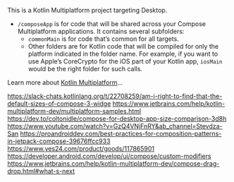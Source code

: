 This is a Kotlin Multiplatform project targeting Desktop.

* `/composeApp` is for code that will be shared across your Compose Multiplatform applications.
  It contains several subfolders:
    - `commonMain` is for code that’s common for all targets.
    - Other folders are for Kotlin code that will be compiled for only the platform indicated in the folder name.
      For example, if you want to use Apple’s CoreCrypto for the iOS part of your Kotlin app,
      `iosMain` would be the right folder for such calls.

Learn more about [Kotlin Multiplatform](https://www.jetbrains.com/help/kotlin-multiplatform-dev/get-started.html)…


https://slack-chats.kotlinlang.org/t/22708259/am-i-right-to-find-that-the-default-sizes-of-compose-3-widge
https://www.jetbrains.com/help/kotlin-multiplatform-dev/multiplatform-samples.html
https://dev.to/coltonidle/compose-for-desktop-app-size-comparison-3d8h
https://www.youtube.com/watch?v=GzQ4VNjFnRY&ab_channel=Stevdza-San
https://proandroiddev.com/best-practices-for-composition-patterns-in-jetpack-compose-39676ffcc933
https://www.yes24.com/product/goods/117865901
https://developer.android.com/develop/ui/compose/custom-modifiers
https://www.jetbrains.com/help/kotlin-multiplatform-dev/compose-drag-drop.html#what-s-next
